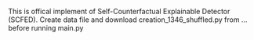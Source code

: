 This is offical implement of Self-Counterfactual Explainable Detector (SCFED). 
Create data file and download creation_1346_shuffled.py from ... before running main.py
